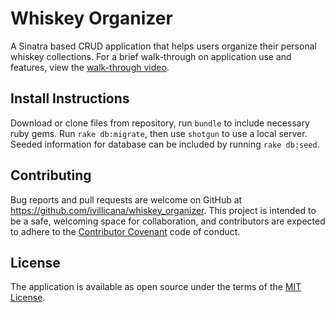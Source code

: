 # Whiskey Organizer
A Sinatra based CRUD application that helps users organize their personal whiskey collections. For a brief walk-through on application use and features, view the [walk-through video](https://youtu.be/tunSmEdsQO8).

## Install Instructions
Download or clone files from repository, run `bundle` to include necessary ruby gems. Run `rake db:migrate`, then use `shotgun` to use a local server. Seeded information for database can be included by running `rake db:seed`.

## Contributing

Bug reports and pull requests are welcome on GitHub at https://github.com/ivillicana/whiskey_organizer. This project is intended to be a safe, welcoming space for collaboration, and contributors are expected to adhere to the [Contributor Covenant](http://contributor-covenant.org) code of conduct.

## License

The application is available as open source under the terms of the [MIT License](https://opensource.org/licenses/MIT).
